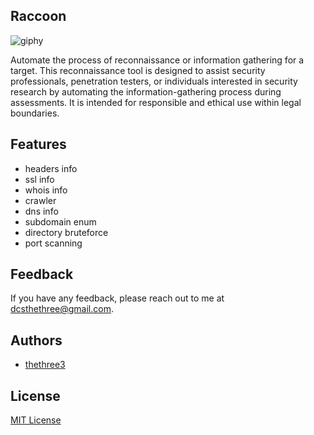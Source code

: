 ## Raccoon
   ![giphy](https://github.com/thethree3/Raccoon/assets/152316930/0fb61d85-d28a-4c2a-8e93-bdbc01a43da7)

   
   Automate the process of reconnaissance or information gathering for a target.
   This reconnaissance tool is designed to assist security professionals, penetration testers, or individuals interested in security research by automating the information-gathering process during assessments. It is intended for responsible and ethical use within legal boundaries.

## Features
- headers info
- ssl info
- whois info
- crawler
- dns info
- subdomain enum
- directory bruteforce
- port scanning

## Feedback
   If you have any feedback, please reach out to me at dcsthethree@gmail.com.

## Authors
- [thethree3](https://github.com/thethree3)

## License
[MIT License](LICENSE)
